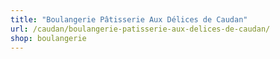 ```yaml
---
title: "Boulangerie Pâtisserie Aux Délices de Caudan"
url: /caudan/boulangerie-patisserie-aux-delices-de-caudan/
shop: boulangerie
---
```

